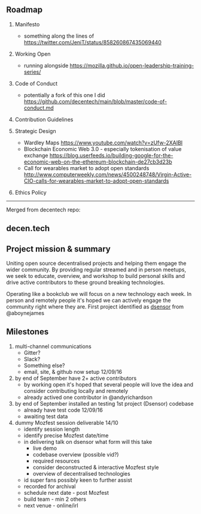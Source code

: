 ## Roadmap
1. Manifesto
    - something along the lines of https://twitter.com/JeniT/status/858260867435069440

2. Working Open
    - running alongside https://mozilla.github.io/open-leadership-training-series/

3. Code of Conduct
    - potentially a fork of this one I did https://github.com/decentech/main/blob/master/code-of-conduct.md

4. Contribution Guidelines

5. Strategic Design
    - Wardley Maps https://www.youtube.com/watch?v=zUfw-2XAIBI
    - Blockchain Economic Web 3.0 - especially tokenisation of value exchange https://blog.userfeeds.io/building-google-for-the-economic-web-on-the-ethereum-blockchain-de27cb3d23b
    - Call for wearables market to adopt open standards http://www.computerweekly.com/news/4500248748/Virgin-Active-CIO-calls-for-wearables-market-to-adopt-open-standards

6. Ethics Policy
---

Merged from decentech repo:
## decen.tech

## Project mission & summary
Uniting open source decentralised projects and helping them engage the wider community.
By providing regular streamed and in person meetups, we seek to educate, overview, and workshop
to build personal skills and drive active contributors to these ground breaking technologies.

Operating like a bookclub we will focus on a new technology each week. In person and remotely people it's hoped we can actively engage the community right where they are.
First project identified as
[dsensor](http://dsensor.org/) from @aboynejames

## Milestones
1. multi-channel communications
    * Gitter?
    * Slack?
    * Something else?
    * email, site, & github now setup 12/09/16
2. by end of September have 2+ active contributors
    * by working open it's hoped that several people will love the idea and  consider contributing locally and remotely
    * already actived one contributor in @andyrichardson
3. by end of September installed an testing 1st project (Dsensor) codebase
    * already have test code 12/09/16
    * awaiting test data
4. dummy Mozfest session deliverable 14/10
    * identify session length
    * identify precise Mozfest date/time
    *  in delivering talk on dsensor what form will this take
        * live demo
        * codebase overview (possible vid?)
        * required resources
        * consider deconstructed & interactive Mozfest style
        * overview of decentralised technologies
    * id super fans possibly keen to further assist
    * recorded for archival
    * schedule next date - post Mozfest
    * build team - min 2 others
    * next venue - online/irl
